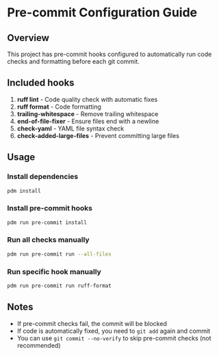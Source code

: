 # Pre-commit Configuration Guide

## Overview

This project has pre-commit hooks configured to automatically run code checks and formatting before each git commit.

## Included hooks

1. **ruff lint** - Code quality check with automatic fixes
2. **ruff format** - Code formatting
3. **trailing-whitespace** - Remove trailing whitespace
4. **end-of-file-fixer** - Ensure files end with a newline
5. **check-yaml** - YAML file syntax check
6. **check-added-large-files** - Prevent committing large files

## Usage

### Install dependencies
```bash
pdm install
```

### Install pre-commit hooks
```bash
pdm run pre-commit install
```

### Run all checks manually
```bash
pdm run pre-commit run --all-files
```

### Run specific hook manually
```bash
pdm run pre-commit run ruff-format
```

## Notes

- If pre-commit checks fail, the commit will be blocked
- If code is automatically fixed, you need to `git add` again and commit
- You can use `git commit --no-verify` to skip pre-commit checks (not recommended)
